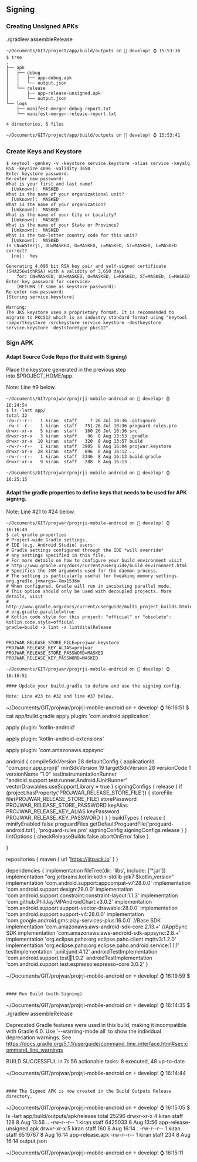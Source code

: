 ## Signing

### Creating Unsigned APKs
./gradlew assembleRelease

```
~/Documents/GIT/project/app/build/outputs on  develop! ⌚ 15:53:36
$ tree
.
├── apk
│   ├── debug
│   │   ├── app-debug.apk
│   │   └── output.json
│   └── release
│       ├── app-release-unsigned.apk
│       └── output.json
└── logs
    ├── manifest-merger-debug-report.txt
    └── manifest-merger-release-report.txt

4 directories, 6 files

~/Documents/GIT/project/app/build/outputs on  develop! ⌚ 15:53:41
```

### Create Keys and Keystore
```
$ keytool -genkey -v -keystore service.keystore -alias service -keyalg RSA -keysize 4096 -validity 3650
Enter keystore password:
Re-enter new password:
What is your first and last name?
  [Unknown]:  MASKED
What is the name of your organizational unit?
  [Unknown]:  MASKED
What is the name of your organization?
  [Unknown]:  MASKED
What is the name of your City or Locality?
  [Unknown]:  MASKED
What is the name of your State or Province?
  [Unknown]:  MASKED
What is the two-letter country code for this unit?
  [Unknown]:  MASKED
Is CN=Waterji, OU=MASKED, O=MASKED, L=MASKED, ST=MASKED, C=MASKED correct?
  [no]:  Yes

Generating 4,096 bit RSA key pair and self-signed certificate (SHA256withRSA) with a validity of 3,650 days
	for: CN=MASKED, OU=MASKED, O=MASKED, L=MASKED, ST=MASKED, C=MASKED
Enter key password for <service>
	(RETURN if same as keystore password):
Re-enter new password:
[Storing service.keystore]

Warning:
The JKS keystore uses a proprietary format. It is recommended to migrate to PKCS12 which is an industry standard format using "keytool -importkeystore -srckeystore service.keystore -destkeystore service.keystore -deststoretype pkcs12".
```

### Sign APK
#### Adapt Source Code Repo (for Build with Signing)
Place the keystore generated in the previous step into $PROJECT_HOME/app.

Note: Line #9 below.
```
~/Documents/GIT/projwar/projrji-mobile-android on  develop! ⌚ 16:24:54
$ ls -lart app/
total 32
-rw-r--r--   1 kiran  staff     7 26 Jul 10:36 .gitignore
-rw-r--r--   1 kiran  staff   751 26 Jul 10:36 proguard-rules.pro
drwxr-xr-x   5 kiran  staff   160 26 Jul 10:36 src
drwxr-xr-x   3 kiran  staff    96  8 Aug 13:53 .gradle
drwxr-xr-x  10 kiran  staff   320  8 Aug 13:57 build
-rw-r--r--   1 kiran  staff  3905  8 Aug 16:04 projwar.keystore
drwxr-xr-x  28 kiran  staff   896  8 Aug 16:12 ..
-rw-r--r--   1 kiran  staff  2346  8 Aug 16:13 build.gradle
drwxr-xr-x   9 kiran  staff   288  8 Aug 16:13 .

~/Documents/GIT/projwar/projrji-mobile-android on  develop! ⌚ 16:25:15
```

#### Adapt the gradle properties to define keys that needs to be used for APK signing.

Note: Line #21 to #24 below.
```
~/Documents/GIT/projwar/projrji-mobile-android on  develop! ⌚ 16:16:49
$ cat gradle.properties
# Project-wide Gradle settings.
# IDE (e.g. Android Studio) users:
# Gradle settings configured through the IDE *will override*
# any settings specified in this file.
# For more details on how to configure your build environment visit
# http://www.gradle.org/docs/current/userguide/build_environment.html
# Specifies the JVM arguments used for the daemon process.
# The setting is particularly useful for tweaking memory settings.
org.gradle.jvmargs=-Xmx1536m
# When configured, Gradle will run in incubating parallel mode.
# This option should only be used with decoupled projects. More details, visit
# http://www.gradle.org/docs/current/userguide/multi_project_builds.html#sec:decoupled_projects
# org.gradle.parallel=true
# Kotlin code style for this project: "official" or "obsolete":
kotlin.code.style=official
gradle=build -x lint -x lintVitalRelease


PROJWAR_RELEASE_STORE_FILE=projwar.keystore
PROJWAR_RELEASE_KEY_ALIAS=projwar
PROJWAR_RELEASE_STORE_PASSWORD=MASKED
PROJWAR_RELEASE_KEY_PASSWORD=MASKED

~/Documents/GIT/projwar/projrji-mobile-android on  develop! ⌚ 16:16:51

#### Update your build.gradle to define and use the signing config.

Note: Line #23 to #32 and line #37 below.
```
~/Documents/GIT/projwar/projrji-mobile-android on  develop! ⌚ 16:16:51
$ cat app/build.gradle
apply plugin: 'com.android.application'

apply plugin: 'kotlin-android'

apply plugin: 'kotlin-android-extensions'

apply plugin: 'com.amazonaws.appsync'


android {
    compileSdkVersion 28
    defaultConfig {
        applicationId "com.projr.app.projrji"
        minSdkVersion 19
        targetSdkVersion 28
        versionCode 1
        versionName "1.0"
        testInstrumentationRunner "android.support.test.runner.AndroidJUnitRunner"
        vectorDrawables.useSupportLibrary = true
    }
    signingConfigs {
        release {
            if (project.hasProperty('PROJWAR_RELEASE_STORE_FILE')) {
                storeFile file(PROJWAR_RELEASE_STORE_FILE)
                storePassword PROJWAR_RELEASE_STORE_PASSWORD
                keyAlias PROJWAR_RELEASE_KEY_ALIAS
                keyPassword PROJWAR_RELEASE_KEY_PASSWORD
            }
        }
    }
    buildTypes {
        release {
            minifyEnabled false
            proguardFiles getDefaultProguardFile('proguard-android.txt'), 'proguard-rules.pro'
	        signingConfig signingConfigs.release
        }
    }
 lintOptions {
        checkReleaseBuilds false
        abortOnError false
    }


}

repositories {
    maven { url 'https://jitpack.io' }
}

dependencies {
    implementation fileTree(dir: 'libs', include: ['*.jar'])
    implementation "org.jetbrains.kotlin:kotlin-stdlib-jdk7:$kotlin_version"
    implementation 'com.android.support:appcompat-v7:28.0.0'
    implementation 'com.android.support:design:28.0.0'
    implementation 'com.android.support.constraint:constraint-layout:1.1.3'
    implementation 'com.github.PhilJay:MPAndroidChart:v3.0.2'
    implementation 'com.android.support:support-vector-drawable:28.0.0'
    implementation 'com.android.support:support-v4:28.0.0'
    implementation 'com.google.android.gms:play-services-plus:16.0.0'
    //Base SDK
    implementation 'com.amazonaws:aws-android-sdk-core:2.13.+'
    //AppSync SDK
    implementation 'com.amazonaws:aws-android-sdk-appsync:2.8.+'
    implementation 'org.eclipse.paho:org.eclipse.paho.client.mqttv3:1.2.0'
    implementation 'org.eclipse.paho:org.eclipse.paho.android.service:1.1.1'
    testImplementation 'junit:junit:4.12'
    androidTestImplementation 'com.android.support.test:runner:1.0.2'
    androidTestImplementation 'com.android.support.test.espresso:espresso-core:3.0.2'
}

~/Documents/GIT/projwar/projrji-mobile-android on  develop! ⌚ 16:19:59
$
```

#### Run Build (with Signing)
```
~/Documents/GIT/projwar/projrji-mobile-android on  develop! ⌚ 16:14:35
$ ./gradlew assembleRelease

Deprecated Gradle features were used in this build, making it incompatible with Gradle 6.0.
Use '--warning-mode all' to show the individual deprecation warnings.
See https://docs.gradle.org/5.1.1/userguide/command_line_interface.html#sec:command_line_warnings

BUILD SUCCESSFUL in 7s
56 actionable tasks: 8 executed, 48 up-to-date

~/Documents/GIT/projwar/projrji-mobile-android on  develop! ⌚ 16:14:44
```

#### The Signed APK is now created in the Build Outputs Release directory.

```
~/Documents/GIT/projwar/projrji-mobile-android on  develop! ⌚ 16:15:05
$ ls -lart app/build/outputs/apk/release
total 25296
drwxr-xr-x  4 kiran  staff      128  8 Aug 13:56 ..
-rw-r--r--  1 kiran  staff  6425033  8 Aug 13:56 app-release-unsigned.apk
drwxr-xr-x  5 kiran  staff      160  8 Aug 16:14 .
-rw-r--r--  1 kiran  staff  6519767  8 Aug 16:14 app-release.apk
-rw-r--r--  1 kiran  staff      234  8 Aug 16:14 output.json

~/Documents/GIT/projwar/projrji-mobile-android on  develop! ⌚ 16:15:11
```
